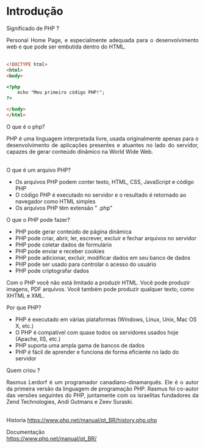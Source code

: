 # Introdução

Significado de PHP ?
<div style="text-align: justify"> Personal Home Page, e especialmente adequada para o desenvolvimento web e que pode ser embutida dentro do HTML. </div>
</br>

```html
<!DOCTYPE html>
<html>
<body>

<?php
    echo "Meu primeiro código PHP!";
?>

</body>
</html> 
```

O que é o php?
<div style="text-align: justify"> PHP é uma linguagem interpretada livre, usada originalmente apenas para o desenvolvimento de aplicações presentes e atuantes no lado do servidor, capazes de gerar conteúdo dinâmico na World Wide Web. </div>
</br>

O que é um arquivo PHP? 

- Os arquivos PHP podem conter texto, HTML, CSS, JavaScript e código PHP
- O código PHP é executado no servidor e o resultado é retornado ao navegador como HTML simples
- Os arquivos PHP têm extensão " .php"

O que o PHP pode fazer?

- PHP pode gerar conteúdo de página dinâmica
- PHP pode criar, abrir, ler, escrever, excluir e fechar arquivos no servidor
- PHP pode coletar dados de formulário
- PHP pode enviar e receber cookies
- PHP pode adicionar, excluir, modificar dados em seu banco de dados
- PHP pode ser usado para controlar o acesso do usuário
- PHP pode criptografar dados

Com o PHP você não está limitado a produzir HTML. Você pode produzir imagens, PDF arquivos. Você também pode produzir qualquer texto, como XHTML e XML.

Por que PHP?

- PHP é executado em várias plataformas (Windows, Linux, Unix, Mac OS X, etc.)
- O PHP é compatível com quase todos os servidores usados ​​hoje (Apache, IIS, etc.)
- PHP suporta uma ampla gama de bancos de dados
- PHP é fácil de aprender e funciona de forma eficiente no lado do servidor


Quem criou ?
<div style="text-align: justify"> Rasmus Lerdorf é um programador canadiano-dinamarquês. Ele é o autor da primeira versão da linguagem de programação PHP. Rasmus foi co-autor das versões seguintes do PHP, juntamente com os israelitas fundadores da Zend Technologies, Andi Gutmans e Zeev Suraski. </div>
</br>

Historia
<https://www.php.net/manual/pt_BR/history.php.php>

Documentação </br>
<https://www.php.net/manual/pt_BR/>